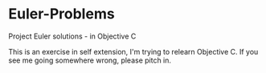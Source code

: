 Euler-Problems
==============

Project Euler solutions - in Objective C

This is an exercise in self extension, I'm trying to relearn Objective C. If you see me going somewhere wrong, please pitch in.